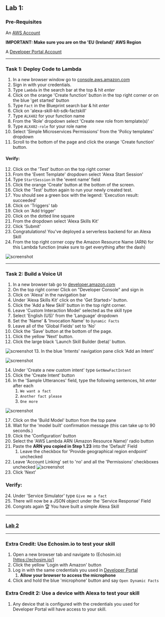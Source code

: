 ## Lab 1:
### Pre-Requisites

An [AWS Account](https://aws.amazon.com/)

**IMPORTANT:  Make sure you are on the 'EU (Ireland)' AWS Region**

A [Developer Portal Account](https://developer.amazon.com/)

--------

### Task 1: Deploy Code to Lambda
  1. In a new browser window go to [console.aws.amazon.com](http://console.aws.amazon.com)
  2. Sign in with your credentials.
  3. Type `Lambda` in the search bar at the top & hit *enter*
  4. Click on the orange 'Create function' button in the top right corner or on the blue 'get started' button
  5. Type `Fact` in the Blueprint search bar & hit *enter*
  6. Click on 'alexa-skill-kit-sdk-factskill'
  7. Type `ALX402` for your function name
  8. From the 'Role' dropdown select 'Create new role from template(s)'
  9. Type `ALX402-role` for your role name
  10. Select 'Simple Microservices Permissions' from the 'Policy templates' dropdown
  11. Scroll to the bottom of the page and click the orange 'Create function' button.
#### Verify:
  12. Click on the 'Test' button on the top right corner
  13. From the 'Event Template' dropdown select 'Alexa Start Session'
  14. Type `StartSession` in the 'event name' field
  15. Click the orange 'Create' button at the bottom of the screen.
  16. Click the 'Test' button again to run your newly created test.
  17. You should see a green box with the legend: 'Execution result: succeeded'
  18. Click on 'Triggers' tab
  19. Click on 'Add trigger'
  20. Click on the dotted line square
  21. From the dropdown select 'Alexa Skills Kit'
  22. Click 'Submit'
  23. Congratulations! You've deployed a serverless backend for an Alexa Skill
  24. From the top right corner copy the Amazon Resource Name (ARN) for this Lambda function (make sure to get everything after the dash)

![screenshot](https://s3-eu-west-1.amazonaws.com/alx402/AwsCopyArn.png)

--------

### Task 2: Build a Voice UI
  1. In a new browser tab go to [developer.amazon.com](https://developer.amazon.com/)
  2. On the top right corner Click on "Developer Console" and sign in
  3. Click on 'Alexa' in the navigation bar
  4. Under 'Alexa Skills Kit' click on the 'Get Started>' button.
  5. Click the 'Add a New Skill' button in the top right corner.
  6. Leave 'Custom Interaction Model' selected as the skill type
  7. Select 'English (US)' from the 'Language' dropdown
  8. Set the 'Name' & 'Invocation Name' to `Dynamic Facts`
  9. Leave all of the 'Global Fields' set to 'No'
  10. Click the 'Save' button at the bottom of the page.
  11. Click the yellow 'Next' button.
  12. Click the large black 'Launch Skill Builder (beta)' button.

  ![screenshot](https://s3-eu-west-1.amazonaws.com/alx402/LaunchSkillBuilder.png)
  13. In the blue 'Intents' navigation pane click 'Add an Intent'

  ![screenshot](https://s3-eu-west-1.amazonaws.com/alx402/SkillBuilderAddIntent.png)

  14. Under 'Create a new custom intent' type `GetNewFactIntent`
  15. Click the 'Create Intent' button
  16. In the 'Sample Utterances' field, type the following sentences, hit *enter* after each
      1. `We want a fact`
      2. `Another fact please`
      3. `One more`

   ![screenshot](https://s3-eu-west-1.amazonaws.com/alx402/AddingUtterances.png) 
   
  17. Click on the 'Build Model' button from the top pane
  18. Wait for the 'model built' confirmation message (this can take up to 90 seconds.)
  19. Click the 'Configuration' button
  20. Select the 'AWS Lambda ARN (Amazon Resource Name)' radio button
  21. Paste the **ARN you copied in Step 1.23** into the 'Default' Field
      1. Leave the checkbox for 'Provide geographical region endpoint' unchecked
  22. Leave 'Account Linking' set to 'no' and all the 'Permissions' checkboxes unchecked
  ![screenshot](https://s3-eu-west-1.amazonaws.com/alx402/FinalDevSkill.png)
  23. Click 'Next'
### Verify:
  24. Under 'Service Simulator' type `Give me a fact`
  25. There will now be a JSON object under the 'Service Response' Field
  26. Congrats again :trophy: You have built a simple Alexa Skill

--------

### [Lab 2](/Lab2.md)

--------

### Extra Credit: Use Echosim.io to test your skill
  1. Open a new browser tab and navigate to (Echosim.io)[https://echosim.io/]
  2. Click the yellow 'Login with Amazon' button
  3. Log in with the same credentials you used in [Developer Portal](https://developer.amazon.com/)
      1. **Allow your browser to access the microphone**
  3. Click and hold the blue 'microphone' button and say `Open Dynamic Facts`

### Extra Credit 2: Use a device with Alexa to test your skill
  1. Any device that is configured with the credentials you used for Developer Portal will have access to your skill.
